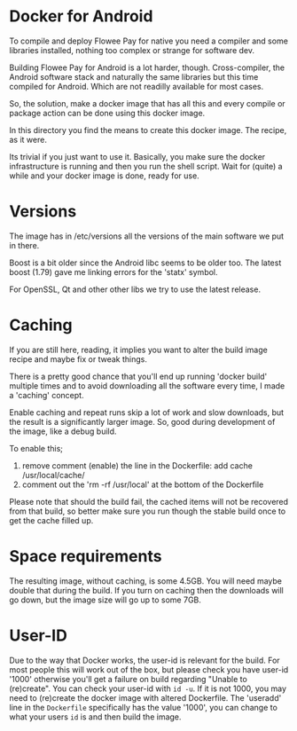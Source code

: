 # Docker for Android

To compile and deploy Flowee Pay for native you need a compiler and some libraries installed,
nothing too complex or strange for software dev.

Building Flowee Pay for Android is a lot harder, though. Cross-compiler, the Android software
stack and naturally the same libraries but this time compiled for Android. Which are not
readilly available for most cases.

So, the solution, make a docker image that has all this and every compile or package action
can be done using this docker image.

In this directory you find the means to create this docker image. The recipe, as it were.

Its trivial if you just want to use it.
Basically, you make sure the docker infrastructure is running and then you run the shell script.
Wait for (quite) a while and your docker image is done, ready for use.

# Versions

The image has in /etc/versions all the versions of the main software we put in there.

Boost is a bit older since the Android libc seems to be older too.
The latest boost (1.79) gave me linking errors for the 'statx' symbol.

For OpenSSL, Qt and other other libs we try to use the latest release.

# Caching

If you are still here, reading, it implies you want to alter the build image recipe and maybe fix
or tweak things.

There is a pretty good chance that you'll end up running 'docker build' multiple times and
to avoid downloading all the software every time, I made a 'caching' concept.

Enable caching and repeat runs skip a lot of work and slow downloads,
but the result is a significantly larger image.
So, good during development of the image, like a debug build.

To enable this;

1. remove comment (enable) the line in the Dockerfile:
    add cache /usr/local/cache/
2. comment out the 'rm -rf /usr/local' at the bottom of the Dockerfile

Please note that should the build fail, the cached items will not be recovered
from that build, so better make sure you run though the stable build once to get
the cache filled up.

# Space requirements

The resulting image, without caching, is some 4.5GB. You will need maybe double that
during the build.
If you turn on caching then the downloads will go down, but the image size will go up
to some 7GB.

# User-ID

Due to the way that Docker works, the user-id is relevant for the build. For most people
this will work out of the box, but please check you have user-id '1000' otherwise you'll
get a failure on build regarding "Unable to (re)create".
You can check your user-id with `id -u`. If it is not 1000, you may need to (re)create the
docker image with altered Dockerfile.
The 'useradd' line in the `Dockerfile` specifically has the value '1000', you can change
to what your users `id` is and then build the image.
